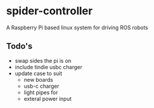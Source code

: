 # spider-controller
A Raspberry Pi based linux system for driving ROS robots

## Todo's

* swap sides the pi is on
* include tindie usbc charger
* update case to suit
  * new boards
  * usb-c charger
  * light pipes for 
  * exteral power input